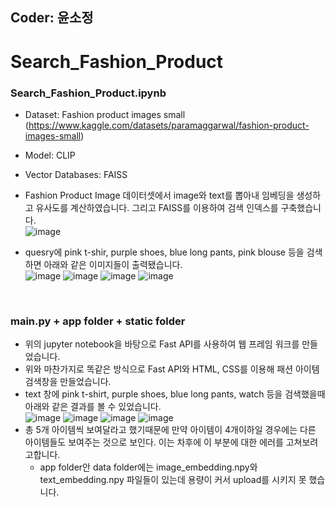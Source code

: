 ## Coder: 윤소정
# Search_Fashion_Product
### Search_Fashion_Product.ipynb
* Dataset: Fashion product images small (https://www.kaggle.com/datasets/paramaggarwal/fashion-product-images-small)
* Model: CLIP
* Vector Databases: FAISS
* Fashion Product Image 데이터셋에서 image와 text를 뽑아내 임베딩을 생성하고 유사도를 계산하였습니다. 그리고 FAISS를 이용하여 검색 인덱스를 구축했습니다. <br>
![image](https://github.com/user-attachments/assets/f34bbbbc-0dcf-4c59-8645-854e5ffa0168)<br>

* quesry에 pink t-shir, purple shoes, blue long pants, pink blouse 등을 검색하면 아래와 같은 이미지들이 출력됐습니다.<br>
![image](https://github.com/user-attachments/assets/134e4a56-7735-4323-adba-1a4d8a19b7bf)
![image](https://github.com/user-attachments/assets/6a5db158-26ec-4684-a2c7-1d1ecae308eb)
![image](https://github.com/user-attachments/assets/fe73dff3-c153-4ada-9364-faaff60d6087)
![image](https://github.com/user-attachments/assets/1bde3446-442e-4785-b619-fdb5ec0e0e7f)
<br>

### main.py + app folder + static folder
* 위의 jupyter notebook을 바탕으로 Fast API를 사용하여 웹 프레임 워크를 만들었습니다.
* 위와 마찬가지로 똑같은 방식으로 Fast API와 HTML, CSS를 이용해 패션 아이템 검색창을 만들었습니다.
*  text 창에 pink t-shirt, purple shoes, blue long pants, watch 등을 검색했을때 아래와 같은 결과를 볼 수 있었습니다.<br>
![image](https://github.com/user-attachments/assets/a7674704-f102-4c29-8375-fce974d5ad16)
![image](https://github.com/user-attachments/assets/0eee0f30-a0f7-440b-9b80-2ebd25ebd012)
![image](https://github.com/user-attachments/assets/d9e5e747-5876-4924-9ca9-3abc03295f64)
![image](https://github.com/user-attachments/assets/eca2c1b1-69bb-48e7-b677-91a5212dc0f2)<br>
* 총 5개 아이템씩 보여달라고 했기때문에 만약 아이템이 4개이하일 경우에는 다른 아이템들도 보여주는 것으로 보인다. 이는 차후에 이 부분에 대한 에러를 고쳐보려고합니다.
  * app folder안 data folder에는 image_embedding.npy와 text_embedding.npy 파일들이 있는데 용량이 커서 upload를 시키지 못 했습니다.


